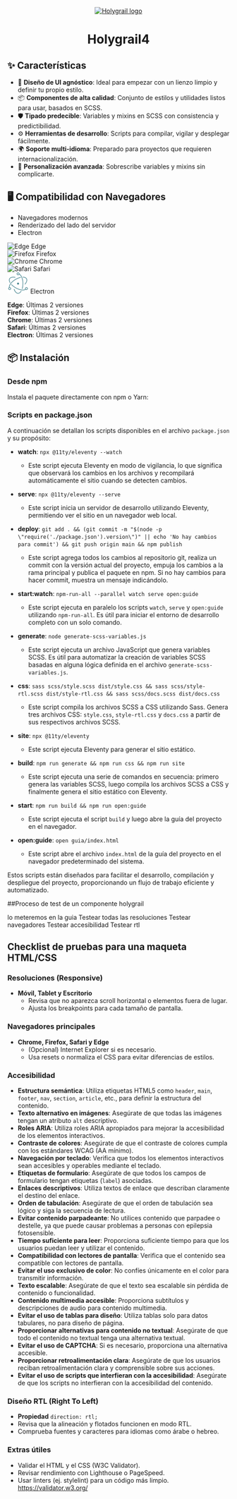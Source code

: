 
<p align="center">
  <a href="https://holyguide.es">
    <img width="200" src="https://res.cloudinary.com/manuel-ruiz/image/upload/v1576145416/holygrail/logoholy.svg" alt="Holygrail logo">
  </a>
</p>

<h1 align="center">Holygrail4</h1>

## ✨ Características

- 🌈 **Diseño de UI agnóstico**: Ideal para empezar con un lienzo limpio y definir tu propio estilo.
- 📦 **Componentes de alta calidad**: Conjunto de estilos y utilidades listos para usar, basados en SCSS.
- 🛡 **Tipado predecible**: Variables y mixins en SCSS con consistencia y predictibilidad.
- ⚙️ **Herramientas de desarrollo**: Scripts para compilar, vigilar y desplegar fácilmente.
- 🌍 **Soporte multi-idioma**: Preparado para proyectos que requieren internacionalización.
- 🎨 **Personalización avanzada**: Sobrescribe variables y mixins sin complicarte.

## 🖥 Compatibilidad con Navegadores

- Navegadores modernos
- Renderizado del lado del servidor
- Electron

![Edge](https://raw.githubusercontent.com/alrra/browser-logos/master/src/edge/edge_48x48.png) Edge  
![Firefox](https://raw.githubusercontent.com/alrra/browser-logos/master/src/firefox/firefox_48x48.png) Firefox  
![Chrome](https://raw.githubusercontent.com/alrra/browser-logos/master/src/chrome/chrome_48x48.png) Chrome  
![Safari](https://raw.githubusercontent.com/alrra/browser-logos/master/src/safari/safari_48x48.png) Safari  
![Electron](https://raw.githubusercontent.com/alrra/browser-logos/master/src/electron/electron_48x48.png) Electron  

**Edge**: Últimas 2 versiones  
**Firefox**: Últimas 2 versiones  
**Chrome**: Últimas 2 versiones  
**Safari**: Últimas 2 versiones  
**Electron**: Últimas 2 versiones  

## 📦 Instalación

### Desde npm

Instala el paquete directamente con npm o Yarn:


### Scripts en package.json

A continuación se detallan los scripts disponibles en el archivo `package.json` y su propósito:

- **watch**: `npx @11ty/eleventy --watch`
  - Este script ejecuta Eleventy en modo de vigilancia, lo que significa que observará los cambios en los archivos y recompilará automáticamente el sitio cuando se detecten cambios.

- **serve**: `npx @11ty/eleventy --serve`
  - Este script inicia un servidor de desarrollo utilizando Eleventy, permitiendo ver el sitio en un navegador web local.

- **deploy**: `git add . && (git commit -m "$(node -p \"require('./package.json').version\")" || echo 'No hay cambios para commit') && git push origin main && npm publish`
  - Este script agrega todos los cambios al repositorio git, realiza un commit con la versión actual del proyecto, empuja los cambios a la rama principal y publica el paquete en npm. Si no hay cambios para hacer commit, muestra un mensaje indicándolo.

- **start:watch**: `npm-run-all --parallel watch serve open:guide`
  - Este script ejecuta en paralelo los scripts `watch`, `serve` y `open:guide` utilizando `npm-run-all`. Es útil para iniciar el entorno de desarrollo completo con un solo comando.

- **generate**: `node generate-scss-variables.js`
  - Este script ejecuta un archivo JavaScript que genera variables SCSS. Es útil para automatizar la creación de variables SCSS basadas en alguna lógica definida en el archivo `generate-scss-variables.js`.

- **css**: `sass scss/style.scss dist/style.css && sass scss/style-rtl.scss dist/style-rtl.css && sass scss/docs.scss dist/docs.css`
  - Este script compila los archivos SCSS a CSS utilizando Sass. Genera tres archivos CSS: `style.css`, `style-rtl.css` y `docs.css` a partir de sus respectivos archivos SCSS.

- **site**: `npx @11ty/eleventy`
  - Este script ejecuta Eleventy para generar el sitio estático.

- **build**: `npm run generate && npm run css && npm run site`
  - Este script ejecuta una serie de comandos en secuencia: primero genera las variables SCSS, luego compila los archivos SCSS a CSS y finalmente genera el sitio estático con Eleventy.

- **start**: `npm run build && npm run open:guide`
  - Este script ejecuta el script `build` y luego abre la guía del proyecto en el navegador.

- **open:guide**: `open guia/index.html`
  - Este script abre el archivo `index.html` de la guía del proyecto en el navegador predeterminado del sistema.

Estos scripts están diseñados para facilitar el desarrollo, compilación y despliegue del proyecto, proporcionando un flujo de trabajo eficiente y automatizado.

##Proceso de test de un componente holygrail

lo meteremos en la guia
Testear todas las resoluciones
Testear navegadores
Testear accesibilidad
Testear rtl

## Checklist de pruebas para una maqueta HTML/CSS

### Resoluciones (Responsive)

- **Móvil, Tablet y Escritorio**
  - Revisa que no aparezca scroll horizontal o elementos fuera de lugar.
  - Ajusta los breakpoints para cada tamaño de pantalla.

### Navegadores principales

- **Chrome, Firefox, Safari y Edge**
  - (Opcional) Internet Explorer si es necesario.
  - Usa resets o normaliza el CSS para evitar diferencias de estilos.

### Accesibilidad

- **Estructura semántica**: Utiliza etiquetas HTML5 como `header`, `main`, `footer`, `nav`, `section`, `article`, etc., para definir la estructura del contenido.
- **Texto alternativo en imágenes**: Asegúrate de que todas las imágenes tengan un atributo `alt` descriptivo.
- **Roles ARIA**: Utiliza roles ARIA apropiados para mejorar la accesibilidad de los elementos interactivos.
- **Contraste de colores**: Asegúrate de que el contraste de colores cumpla con los estándares WCAG (AA mínimo).
- **Navegación por teclado**: Verifica que todos los elementos interactivos sean accesibles y operables mediante el teclado.
- **Etiquetas de formulario**: Asegúrate de que todos los campos de formulario tengan etiquetas (`label`) asociadas.
- **Enlaces descriptivos**: Utiliza textos de enlace que describan claramente el destino del enlace.
- **Orden de tabulación**: Asegúrate de que el orden de tabulación sea lógico y siga la secuencia de lectura.
- **Evitar contenido parpadeante**: No utilices contenido que parpadee o destelle, ya que puede causar problemas a personas con epilepsia fotosensible.
- **Tiempo suficiente para leer**: Proporciona suficiente tiempo para que los usuarios puedan leer y utilizar el contenido.
- **Compatibilidad con lectores de pantalla**: Verifica que el contenido sea compatible con lectores de pantalla.
- **Evitar el uso exclusivo de color**: No confíes únicamente en el color para transmitir información.
- **Texto escalable**: Asegúrate de que el texto sea escalable sin pérdida de contenido o funcionalidad.
- **Contenido multimedia accesible**: Proporciona subtítulos y descripciones de audio para contenido multimedia.
- **Evitar el uso de tablas para diseño**: Utiliza tablas solo para datos tabulares, no para diseño de página.
- **Proporcionar alternativas para contenido no textual**: Asegúrate de que todo el contenido no textual tenga una alternativa textual.
- **Evitar el uso de CAPTCHA**: Si es necesario, proporciona una alternativa accesible.
- **Proporcionar retroalimentación clara**: Asegúrate de que los usuarios reciban retroalimentación clara y comprensible sobre sus acciones.
- **Evitar el uso de scripts que interfieran con la accesibilidad**: Asegúrate de que los scripts no interfieran con la accesibilidad del contenido.

### Diseño RTL (Right To Left)

- **Propiedad** `direction: rtl;`
- Revisa que la alineación y flotados funcionen en modo RTL.
- Comprueba fuentes y caracteres para idiomas como árabe o hebreo.

### Extras útiles

- Validar el HTML y el CSS (W3C Validator).
- Revisar rendimiento con Lighthouse o PageSpeed.
- Usar linters (ej. stylelint) para un código más limpio.
https://validator.w3.org/